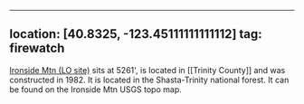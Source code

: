 
---
location: [40.8325, -123.45111111111112]
tag: firewatch
---

[Ironside Mtn (LO site)](http://www.peakbagging.com/CALookoutPhotos/IronsideMtn.html) sits at 5261', is located in [[Trinity County]] and was constructed in 1982. It is located in the Shasta-Trinity national forest. It can be found on the Ironside Mtn USGS topo map.
